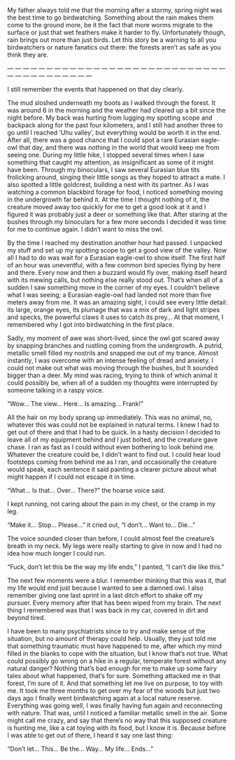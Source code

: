 My father always told me that the morning after a stormy, spring night was the best time to go birdwatching. Something about the rain makes them come to the ground more, be it the fact that more worms migrate to the surface or just that wet feathers make it harder to fly. Unfortunately though, rain brings out more than just birds. Let this story be a warning to all you birdwatchers or nature fanatics out there: the forests aren’t as safe as you think they are.

— — — — — — — — — — — — — — — — — — — — — — — — — — — — — — — — — — — — — — — 

I still remember the events that happened on that day clearly. 

The mud sloshed underneath my boots as I walked through the forest. It was around 6 in the morning and the weather had cleared up a bit since the night before. My back was hurting from lugging my spotting scope and backpack along for the past four kilometers, and I still had another three to go until I reached ‘Uhu valley’, but everything would be worth it in the end. After all, there was a good chance that I could spot a rare Eurasian eagle-owl that day, and there was nothing in the world that would keep me from seeing one. During my little hike, I stopped several times when I saw something that caught my attention, as insignificant as some of it might have been. Through my binoculars, I saw several Eurasian blue tits frolicking around, singing their little songs as they hoped to attract a mate. I also spotted a little goldcrest, building a nest with its partner. As I was watching a common blackbird forage for food, I noticed something moving in the undergrowth far behind it. At the time I thought nothing of it, the creature moved away too quickly for me to get a good look at it and I figured it was probably just a deer or something like that. After staring at the bushes through my binoculars for a few more seconds I decided it was time for me to continue again. I didn’t want to miss the owl.

By the time I reached my destination another hour had passed. I unpacked my stuff and set up my spotting scope to get a good view of the valley. Now all I had to do was wait for a Eurasian eagle-owl to show itself. The first half of an hour was uneventful, with a few common bird species flying by here and there. Every now and then a buzzard would fly over, making itself heard with its mewing calls, but nothing else really stood out. That’s when all of a sudden I saw something move in the corner of my eyes. I couldn’t believe what I was seeing; a Eurasian eagle-owl had landed not more than five meters away from me. It was an amazing sight, I could see every little detail: its large, orange eyes, its plumage that was a mix of dark and light stripes and specks, the powerful claws it uses to catch its prey… At that moment, I remembered why I got into birdwatching in the first place.

Sadly, my moment of awe was short-lived, since the owl got scared away by snapping branches and rustling coming from the undergrowth. A putrid, metallic smell filled my nostrils and snapped me out of my trance. Almost instantly, I was overcome with an intense feeling of dread and anxiety. I could not make out what was moving through the bushes, but It sounded bigger than a deer. My mind was racing, trying to think of which animal it could possibly be, when all of a sudden my thoughts were interrupted by someone talking in a raspy voice.

“Wow… The view… Here… Is amazing… Frank!”

All the hair on my body sprang up immediately. This was no animal, no, whatever this was could not be explained in natural terms. I knew I had to get out of there and that I had to be quick. In a hasty decision I decided to leave all of my equipment behind and I just bolted, and the creature gave chase. I ran as fast as I could without even bothering to look behind me. Whatever the creature could be, I didn’t want to find out. I could hear loud footsteps coming from behind me as I ran, and occasionally the creature would speak, each sentence it said painting a clearer picture about what might happen if I could not escape it in time.

“What… Is that… Over… There?” the hoarse voice said.

I kept running, not caring about the pain in my chest, or the cramp in my leg.

“Make it… Stop… Please…” it cried out, “I don’t… Want to… Die…”

The voice sounded closer than before, I could almost feel the creature’s breath in my neck. My legs were really starting to give in now and I had no idea how much longer I could run. 

“Fuck, don’t let this be the way my life ends,” I panted, “I can’t die like this.” 

The next few moments were a blur. I remember thinking that this was it, that my life would end just because I wanted to see a damned owl. I also remember giving one last sprint in a last ditch effort to shake off my pursuer. Every memory after that has been wiped from my brain. The next thing I remembered was that I was back in my car, covered in dirt and beyond tired.

I have been to many psychiatrists since to try and make sense of the situation, but no amount of therapy could help. Usually, they just told me that something traumatic must have happened to me, after which my mind filled in the blanks to cope with the situation, but I know that’s not true. What could possibly go wrong on a hike in a regular, temperate forest without any natural danger? Nothing that’s bad enough for me to make up some fairy tales about what happened, that’s for sure. Something attacked me in that forest, I’m sure of it. And that something let me live on purpose, to toy with me. It took me three months to get over my fear of the woods but just two days ago I finally went birdwatching again at a local nature reserve. Everything was going well, I was finally having fun again and reconnecting with nature. That was, until I noticed a familiar metallic smell in the air. Some might call me crazy, and say that there’s no way that this supposed creature is hunting me, like a cat toying with its food, but I know it is. Because before I was able to get out of there, I heard it say one last thing:

“Don’t let… This… Be the… Way… My life… Ends…”